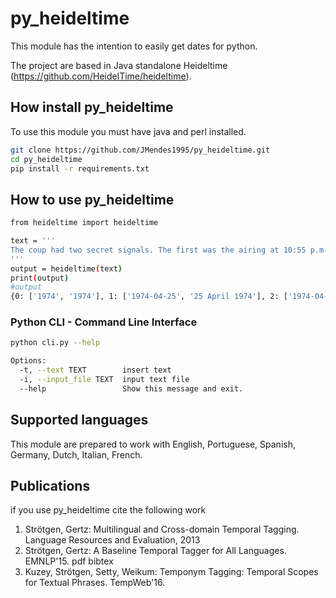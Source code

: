 # py_heideltime
This module has the intention to easily get dates for python.

The project are based in Java standalone Heideltime (https://github.com/HeidelTime/heideltime).

## How install py_heideltime
To use this module you must have java and perl installed.
```bash
git clone https://github.com/JMendes1995/py_heideltime.git
cd py_heideltime
pip install -r requirements.txt
```

## How to use py_heideltime
```bash
from heideltime import heideltime

text = '''
The coup had two secret signals. The first was the airing at 10:55 p.m. of Paulo de Carvalho's "E Depois do Adeus" (Portugal's entry in the 1974 Eurovision Song Contest) on Emissores Associados de Lisboa, which alerted the rebel captains and soldiers to begin the coup. The second signal came on 25 April 1974 at 12:20 a.m., when Rádio Renascença broadcast "Grândola, Vila Morena" (a song by Zeca Afonso, an influential political folk musician and singer who was banned from Portuguese radio at the time). The MFA gave the signals to take over strategic points of power in the country.
'''
output = heideltime(text)
print(output)
#output
{0: ['1974', '1974'], 1: ['1974-04-25', '25 April 1974'], 2: ['1974-04-25T12:20', '12:20 a.m.']}
```

### Python CLI -  Command Line Interface
``` bash
python cli.py --help

Options:
  -t, --text TEXT        insert text
  -i, --input_file TEXT  input text file
  --help                 Show this message and exit.
```

## Supported languages

This module are prepared to work with English, Portuguese, Spanish, Germany, Dutch, Italian, French. 


## Publications 
if you use py_heideltime cite the following work
 1. Strötgen, Gertz: Multilingual and Cross-domain Temporal Tagging. Language Resources and Evaluation, 2013
 2. Strötgen, Gertz: A Baseline Temporal Tagger for All Languages. EMNLP'15. pdf bibtex
 3. Kuzey, Strötgen, Setty, Weikum: Temponym Tagging: Temporal Scopes for Textual Phrases. TempWeb'16. 

